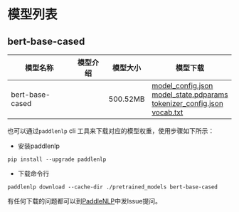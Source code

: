 #  模型列表

## bert-base-cased

| 模型名称 | 模型介绍 | 模型大小  | 模型下载 |
| --- | --- | --- | --- |
|bert-base-cased|  | 500.52MB | [model_config.json](https://bj.bcebos.com/paddlenlp/models/community/bert-base-cased/model_config.json)<br>[model_state.pdparams](https://bj.bcebos.com/paddlenlp/models/community/bert-base-cased/model_state.pdparams)<br>[tokenizer_config.json](https://bj.bcebos.com/paddlenlp/models/community/bert-base-cased/tokenizer_config.json)<br>[vocab.txt](https://bj.bcebos.com/paddlenlp/models/community/bert-base-cased/vocab.txt) |

也可以通过`paddlenlp` cli 工具来下载对应的模型权重，使用步骤如下所示：

* 安装paddlenlp

```shell
pip install --upgrade paddlenlp
```

* 下载命令行

```shell
paddlenlp download --cache-dir ./pretrained_models bert-base-cased
```

有任何下载的问题都可以到[PaddleNLP](https://github.com/PaddlePaddle/PaddleNLP)中发Issue提问。